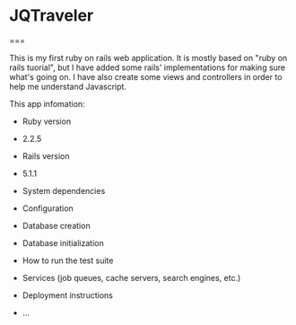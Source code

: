 # JQTraveler
===

This is my first ruby on rails web application. It is mostly based on "ruby on rails tuorial", but I have added some rails' implementations for making sure what's going on. I have also create some views and controllers in order to help me understand Javascript.

This app infomation:

* Ruby version
- 2.2.5

* Rails version
- 5.1.1

* System dependencies

* Configuration

* Database creation

* Database initialization

* How to run the test suite

* Services (job queues, cache servers, search engines, etc.)

* Deployment instructions

* ...
